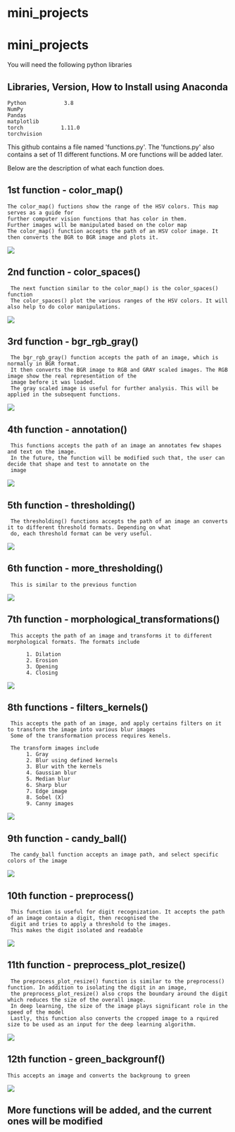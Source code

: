 # mini_projects

# mini_projects


You will need the following python libraries 


Libraries, Version, How to Install using Anaconda
-------------------------------------------------------------------
	Python 		      3.8		
	NumPy 	
	Pandas  		
	matplotlib 		
	torch 		     1.11.0	
	torchvision		


This github contains a file named 'functions.py'. The 'functions.py' also contains a set of 11 different functions. M
ore functions will be added later. 

Below are the description of what each function does. 


1st function - color_map()
-----------------------------------------------------------------------------------------------------------------------------
	The color_map() fuctions show the range of the HSV colors. This map serves as a guide for
	further computer vision functions that has color in them. 
	Further images will be manipulated based on the color map
	The color_map() function accepts the path of an HSV color image. It then converts the BGR to BGR image and plots it. 
	
![](images/colr_map.png)

2nd function - color_spaces()
-----------------------------------------------------------------------------------------------------------------------------

     The next function similar to the color_map() is the color_spaces() function 
     The color_spaces() plot the various ranges of the HSV colors. It will also help to do color manipulations. 

![](images/color_spaces.png)

3rd function - bgr_rgb_gray()
-----------------------------------------------------------------------------------------------------------------------------
     The bgr_rgb_gray() function accepts the path of an image, which is normally in BGR format. 
     It then converts the BGR image to RGB and GRAY scaled images. The RGB image show the real representation of the 
     image before it was loaded. 
     The gray scaled image is useful for further analysis. This will be applied in the subsequent functions. 
     
![](images/bgr_rgb_gray.png)


4th function -  annotation()
-----------------------------------------------------------------------------------------------------------------------------
     This functions accepts the path of an image an annotates few shapes and text on the image. 
     In the future, the function will be modified such that, the user can decide that shape and test to annotate on the 
     image  
     
![](images/annotation.png)

5th function - thresholding()
-----------------------------------------------------------------------------------------------------------------------------
     The thresholding() functions accepts the path of an image an converts it to different threshold formats. Depending on what 
     do, each threshold format can be very useful. 

![](images/thresholding.png)

6th function - more_thresholding()
-----------------------------------------------------------------------------------------------------------------------------
     This is similar to the previous function

![](images/more_thresholding.png)

7th function - morphological_transformations()
-----------------------------------------------------------------------------------------------------------------------------
     This accepts the path of an image and transforms it to different morphological formats. The formats include 

          1. Dilation 
          2. Erosion 
          3. Opening 
          4. Closing 

![](images/morphological_transformations.png)

8th functions - filters_kernels()
-----------------------------------------------------------------------------------------------------------------------------
     This accepts the path of an image, and apply certains filters on it to transform the image into various blur images
     Some of the transformation process requires kenels. 
     
     The transform images include 
          1. Gray 
          2. Blur using defined kernels 
          3. Blur with the kernels 
          4. Gaussian blur 
          5. Median blur 
          6. Sharp blur 
          7. Edge image 
          8. Sobel (X)
          9. Canny images 
	  
![](images/filters_kernels.png)

9th function - candy_ball()
-----------------------------------------------------------------------------------------------------------------------------
     The candy_ball function accepts an image path, and select specific colors of the image 

![](images/candy_ball.png)

10th function - preprocess()
-----------------------------------------------------------------------------------------------------------------------------
     This function is useful for digit recognization. It accepts the path of an image contain a digit, then recognised the 
     digit and tries to apply a threshold to the images. 
     This makes the digit isolated and readable 
     
     
![](images/preprocess.png)

11th function - preprocess_plot_resize()
-----------------------------------------------------------------------------------------------------------------------------
     The preprocess_plot_resize() function is similar to the preprocess() function. In addition to isolating the digit in an image, 
     the preprocess_plot_resize() also crops the boundary around the digit which reduces the size of the overall image. 
     In deep learning, the size of the image plays significant role in the speed of the model 
     Lastly, this function also converts the cropped image to a rquired size to be used as an input for the deep learning algorithm. 

![](images/preprocess_plot_resize.png)


12th function - green_backgrounf()
-----------------------------------------------------------------------------------------------------------------------------
	This accepts an image and converts the backgroung to green 
![](images/green_screen.png)




More functions will be added, and the current ones will be modified 
-----------------------------------------------------------------------------------------------------------------------------
	
